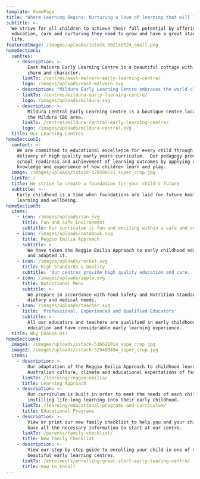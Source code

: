 ```yaml
---
template: HomePage
title: 'Where Learning Begins: Nurturing a love of learning that will last a lifetime.'
subtitle: >-
  We strive for all children to achieve their full potential by offering the
  education, care and nurturing they need to grow and have a great start in
  life.
featuredImage: /images/uploads/istock-502148524_small.png
homeSection1:
  centres:
    - description: >-
        East Malvern Early Learning Centre is a beautiful cottage with lots of
        charm and character.
      linkTo: /centres/east-malvern-early-learning-centre/
      logo: /images/uploads/east-malvern.svg
    - description: "Mildura Early Learning Centre embraces the world-class educational approach,\_Reggio Emilia."
      linkTo: /centres/mildura-early-learning-centre/
      logo: /images/uploads/mildura.svg
    - description: >-
        Mildura Central Early Learning Centre is a boutique centre located in
        the Mildura CBD area.
      linkTo: /centres/mildura-central-early-learning-centre/
      logo: /images/uploads/mildura-central.svg
  title: Our Learning Centres
homeSection2:
  content: >-
    We are committed to educational excellence for every child through the
    delivery of high quality early years curriculum.  Our pedagogy promotes
    school readiness and achievement of learning outcomes by applying our
    knowledge and experience of how children learn and play.
  image: /images/uploads/istock-178590721_super_crop.jpg
  linkTo: /
  title: We strive to create a foundation for your child's future
  subtitle: >-
    Early childhood is a time when foundations are laid for future health,
    learning and wellbeing.
homeSection3:
  items:
    - icon: /images/uploads/sun.svg
      title: Fun and Safe Environment
      subtitle: Our curriculum is fun and exciting within a safe and secure environment.
    - icon: /images/uploads/notebook.svg
      title: Reggio Emilia Approach
      subtitle: >-
        We have taken the Reggio Emilia Approach to early childhood education
        and adapted it.
    - icon: /images/uploads/rocket.svg
      title: High Standards & Quality
      subtitle: 'Our centres provide high quality education and care. '
    - icon: /images/uploads/apple.svg
      title: Nutritional Menu
      subtitle: >-
        We prepare in accordance with Food Safety and Nutrition standards plus
        dietary and medical needs.
    - icon: /images/uploads/teacher.svg
      title: 'Professional, Experienced and Qualified Educators'
      subtitle: >-
        All our educators and teachers are qualified in early childhood
        education and have considerable early learning experience.
  title: Why Choose Us?
homeSection4:
  image1: /images/uploads/istock-516621014_supe_crop.jpg
  image2: /images/uploads/istock-529400494_super_crop.jpg
  items:
    - description: >-
        Our adaptation of the Reggio Emilia Approach to childhood learning suits
        Australian culture, climate and educational expectations of families.
      linkTo: /learning/reggio-emilia/
      title: Learning Approach
    - description: >-
        Our curriculum is built in order to meet the needs of each child while
        instilling life-long learning into their early childhood.
      linkTo: /learning/educational-programs-and-curriculum/
      title: Educational Programs
    - description: >-
        View or print our new family checklist to help you and your children
        have all the necessary information to start at our centre.
      linkTo: /parents/family-checklist/
      title: New Family Checklist
    - description: >-
        View our step-by-step guide to enrolling your child in one of our
        beautiful early learning centres.
      linkTo: /enrolments/enrolling-great-start-early-learing-centre/
      title: How to Enrol?
---
```


